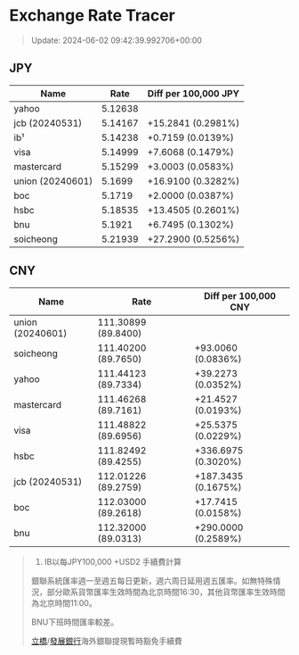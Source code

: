 # Exchange Rate Tracer

> Update: 2024-06-02 09:42:39.992706+00:00

## JPY

| Name             |    Rate | Diff per 100,000 JPY   |
|------------------|---------|------------------------|
| yahoo            | 5.12638 |                        |
| jcb (20240531)   | 5.14167 | +15.2841 (0.2981%)     |
| ib¹              | 5.14238 | +0.7159 (0.0139%)      |
| visa             | 5.14999 | +7.6068 (0.1479%)      |
| mastercard       | 5.15299 | +3.0003 (0.0583%)      |
| union (20240601) | 5.1699  | +16.9100 (0.3282%)     |
| boc              | 5.1719  | +2.0000 (0.0387%)      |
| hsbc             | 5.18535 | +13.4505 (0.2601%)     |
| bnu              | 5.1921  | +6.7495 (0.1302%)      |
| soicheong        | 5.21939 | +27.2900 (0.5256%)     |

## CNY

| Name             | Rate                | Diff per 100,000 CNY   |
|------------------|---------------------|------------------------|
| union (20240601) | 111.30899	(89.8400) |                        |
| soicheong        | 111.40200	(89.7650) | +93.0060 (0.0836%)     |
| yahoo            | 111.44123	(89.7334) | +39.2273 (0.0352%)     |
| mastercard       | 111.46268	(89.7161) | +21.4527 (0.0193%)     |
| visa             | 111.48822	(89.6956) | +25.5375 (0.0229%)     |
| hsbc             | 111.82492	(89.4255) | +336.6975 (0.3020%)    |
| jcb (20240531)   | 112.01226	(89.2759) | +187.3435 (0.1675%)    |
| boc              | 112.03000	(89.2618) | +17.7415 (0.0158%)     |
| bnu              | 112.32000	(89.0313) | +290.0000 (0.2589%)    |


> 1. IB以每JPY100,000 +USD2 手續費計算
>
> 銀聯系統匯率週一至週五每日更新，週六周日延用週五匯率。如無特殊情況，部分歐系貨幣匯率生效時間為北京時間16:30，其他貨幣匯率生效時間為北京時間11:00。
>
> BNU下班時間匯率較差。
>
> [立橋](https://www.wlbank.com.mo/uploads/ueditor/file/20181211/1544536513900230.pdf)/[發展銀行](https://www.mdb.com.mo/Service_Charges_20230728.pdf)海外銀聯提現暫時豁免手續費

